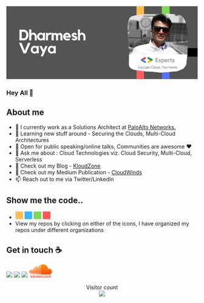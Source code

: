<img src="https://github.com/drvaya/drvaya/blob/master/drvaya-github-profile.png">

### Hey All 👋

## About me
- 🔭 I currently work as a Solutions Architect at [PaloAlto Networks.](https://www.paloaltonetworks.com/prisma/cloud)
- 🌱 Learning new stuff around - Securing the Clouds, Multi-Cloud Architectures
- 🎤 Open for public speaking/online talks, Communities are awesome :heart: 
- 💬 Ask me about : Cloud Technologies viz. Cloud Security, Multi-Cloud, Serverless
- 📝 Check out my Blog - [KloudZone](https://blog.kloudzone.co.in)
- 📝 Check out my Medium Publication - [CloudWinds](https://medium.com/CloudWinds)
- 📫 Reach out to me via Twitter/LinkedIn

## Show me the code..
- [<img height="20px" width="20px" src="https://github.com/drvaya/drvaya/blob/master/GHAmber.png"/>](https://github.com/drvaya-learn) [<img height="20px" width="20px" src="https://github.com/drvaya/drvaya/blob/master/GHBlue.png"/>](https://github.com/drvaya-work) [<img height="20px" width="20px" src="https://github.com/drvaya/drvaya/blob/master/GHGreen.png"/>](https://github.com/drvaya-opensource) [<img height="20px" width="20px" src="https://github.com/drvaya/drvaya/blob/master/GHRed.png"/>](https://github.com/drvaya-plan)
- View my repos by clicking on either of the icons, I have organized my repos under different organizations

## Get in touch :coffee:
[<img src="https://img.shields.io/badge/twitter-%231DA1F2.svg?&style=for-the-badge&logo=twitter&logoColor=white" />](https://twitter.com/@DRVaya) [<img src="https://img.shields.io/badge/medium-%2312100E.svg?&style=for-the-badge&logo=medium&logoColor=white" />](https://medium.com/@DRVaya)  [<img src="https://img.shields.io/badge/linkedin-%230077B5.svg?&style=for-the-badge&logo=linkedin&logoColor=white" />](https://www.linkedin.com/in/dharmeshvaya/) [<img height="35px" width="60px" src="https://github.com/drvaya/drvaya/blob/master/soundcloud.png"/>](https://soundcloud.com/dharmesh-vaya/github-profile-dharmesh-vaya)

<p align="center"> 
  Visitor count<br>
  <img src="https://profile-counter.glitch.me/drvaya/count.svg" />
</p>
